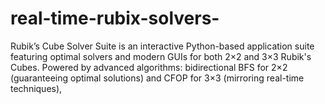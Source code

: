 # real-time-rubix-solvers-
Rubik’s Cube Solver Suite is an interactive Python-based application suite featuring optimal solvers and modern GUIs for both 2×2 and 3×3 Rubik's Cubes. Powered by advanced algorithms: bidirectional BFS for 2×2 (guaranteeing optimal solutions) and CFOP for 3×3 (mirroring  real-time techniques), 
